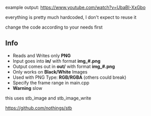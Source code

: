 example output: https://www.youtube.com/watch?v=UbaBI-XxGbo

everything is pretty much hardcoded, I don't expect to reuse it

change the code according to your needs first

## Info
- Reads and Writes only **PNG**
- Input goes into **in/** with format **img_#.png**
- Output comes out in **out/** with format **img_#.png**
- Only works on **Black/White** Images 
- Used with PNG Type: **RGB/RGBA** (others could break)
- Specify the frame range in main.cpp
- **Warning** slow

this uses stb_image and stb_image_write

https://github.com/nothings/stb
